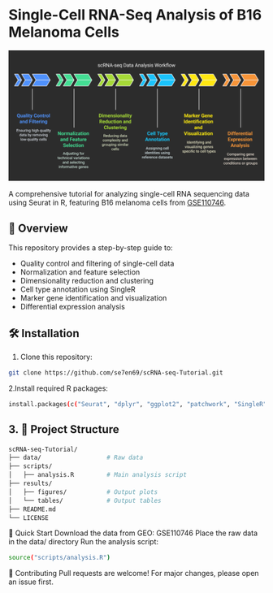 # Single-Cell RNA-Seq Analysis of B16 Melanoma Cells

![scRNA-seq Workflow](https://github.com/se7en69/scRNA-seq-Tutorial/blob/main/workflow.png)

A comprehensive tutorial for analyzing single-cell RNA sequencing data using Seurat in R, featuring B16 melanoma cells from [GSE110746](https://www.ncbi.nlm.nih.gov/geo/query/acc.cgi?acc=GSE110746).

## 📌 Overview

This repository provides a step-by-step guide to:
- Quality control and filtering of single-cell data
- Normalization and feature selection
- Dimensionality reduction and clustering
- Cell type annotation using SingleR
- Marker gene identification and visualization
- Differential expression analysis

## 🛠️ Installation

1. Clone this repository:
```bash
git clone https://github.com/se7en69/scRNA-seq-Tutorial.git
```

2.Install required R packages:
```bash
install.packages(c("Seurat", "dplyr", "ggplot2", "patchwork", "SingleR", "celldex", "RColorBrewer"))
```

## 3. 📂 Project Structure
```bash
scRNA-seq-Tutorial/
├── data/                  # Raw data 
├── scripts/
│   ├── analysis.R         # Main analysis script
├── results/
│   ├── figures/           # Output plots
│   └── tables/            # Output tables
├── README.md
└── LICENSE
```

🚀 Quick Start
Download the data from GEO: GSE110746
Place the raw data in the data/ directory
Run the analysis script:
```bash
source("scripts/analysis.R")
```

🤝 Contributing
Pull requests are welcome! For major changes, please open an issue first.
